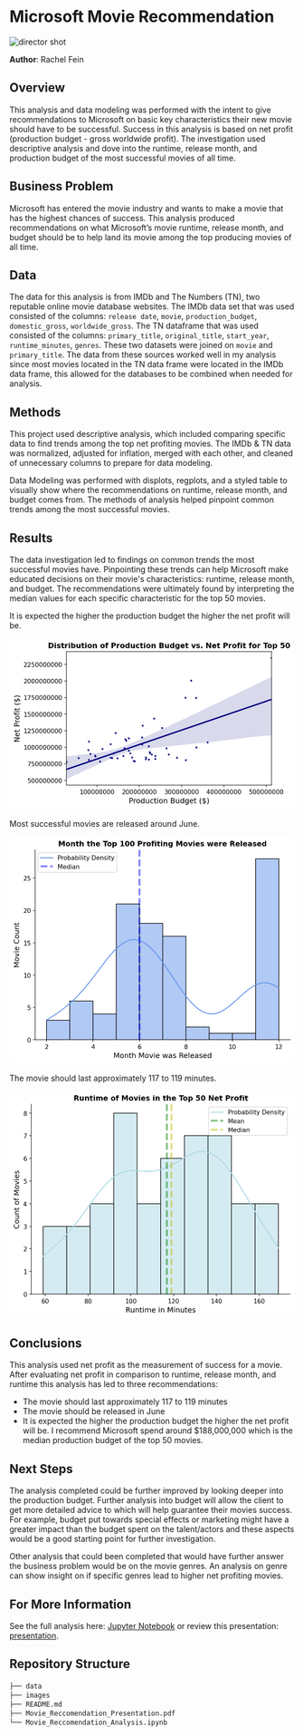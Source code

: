 # Microsoft Movie Recommendation

![director shot](.images/director_shot.jpeg)

**Author**: Rachel Fein
 

## Overview
This analysis and data modeling was performed with the intent to give recommendations to Microsoft on basic key characteristics their new movie should have to be successful. Success in this analysis is based on net profit (production budget - gross worldwide profit). The investigation used descriptive analysis and dove into the runtime, release month, and production budget of the most successful movies of all time.  

## Business Problem

Microsoft has entered the movie industry and wants to make a movie that has the highest chances of success. This analysis produced recommendations on what Microsoft’s movie runtime, release month, and budget should be to help land its movie among the top producing movies of all time.

## Data

The data for this analysis is from IMDb and The Numbers (TN), two reputable online movie database websites.  The IMDb data set that was used consisted of the columns: `release date`, `movie`, `production_budget`, `domestic_gross`, `worldwide_gross`. The TN dataframe that was used consisted of the columns: `primary_title`, `original_title`, `start_year`, `runtime_minutes`, `genres`. These two datasets were joined on `movie` and `primary_title`. The data from these sources worked well in my analysis since most movies located in the TN data frame were located in the IMDb data frame, this allowed for the databases to be combined when needed for analysis.

## Methods

This project used descriptive analysis, which included comparing specific data to find trends among the top net profiting movies. The IMDb & TN data was normalized, adjusted for inflation, merged with each other, and cleaned of unnecessary columns to prepare for data modeling. 

Data Modeling was performed with displots, regplots, and a styled table to visually show where the recommendations on runtime, release month, and budget comes from. The methods of analysis helped pinpoint common trends among the most successful movies.

## Results

The data investigation led to findings on common trends the most successful movies have. Pinpointing these trends can help Microsoft make educated decisions on their movie's characteristics: runtime, release month, and budget. The recommendations were ultimately found by interpreting the median values for each specific characteristic for the top 50 movies.

It is expected the higher the production budget the higher the net profit will be.

![budget_vs_profit](./images/budget_vs_profit_50.png)

Most successful movies are released around June.

![release_month](./images/release_month_top_100.png)

The movie should last approximately 117 to 119 minutes.

![runtime_displot](./images/runtime_displot.png)




## Conclusions

This analysis used net profit as the measurement of success for a movie. After evaluating net profit in comparison to runtime, release month, and runtime this analysis has led to three recommendations: 
- The movie should last approximately 117 to 119 minutes
- The movie should be released in June
- It is expected the higher the production budget the higher the net profit will be. I recommend Microsoft spend around $188,000,000 which is the median production budget of the top 50 movies. 

## Next Steps

The analysis completed could be further improved by looking deeper into the production budget. Further analysis into budget will allow the client to get more detailed advice to which will help guarantee their movies success. For example, budget put towards special effects or marketing might have a greater impact than the budget spent on the talent/actors and these aspects would be a good starting point for further investigation.

Other analysis that could been completed that would have further answer the business problem would be on the movie genres. An analysis on genre can show insight on if specific genres lead to higher net profiting movies. 

## For More Information

See the full analysis here: [Jupyter Notebook](./Microsoft-Movie-Recommendations.ipynb) or review this presentation: [presentation](./DS_Project_Presentation.pdf).

## Repository Structure

```
├── data
├── images
├── README.md
├── Movie_Reccomendation_Presentation.pdf
└── Movie_Reccomendation_Analysis.ipynb
```